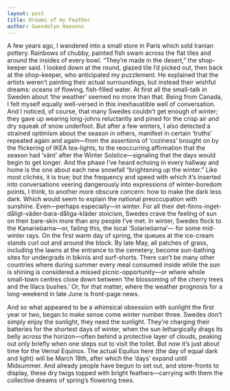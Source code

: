```yaml
---
layout: post
title: Dreams of my Feather
author: Gwendolyn Haevens
---
```

A few years ago, I wandered into a small store in Paris which sold Iranian pottery. Rainbows of chubby, painted fish swam across the flat tiles and around the insides of every bowl. “They’re made in the desert,” the shop-keeper said. I looked down at the round, glazed tile I’d picked out, then back at the shop-keeper, who anticipated my puzzlement. He explained that the artists weren’t painting their actual surroundings, but instead their wishful dreams: oceans of flowing, fish-filled water. 
At first all the small-talk in Sweden about ‘the weather’ seemed no more than that. Being from Canada, I felt myself equally well-versed in this inexhaustible well of conversation. And I noticed, of course, that many Swedes couldn’t get enough of winter; they gave up wearing long-johns reluctantly and pined for the crisp air and dry squeak of snow underfoot. But after a few winters, I also detected a strained optimism about the season in others, manifest in certain ‘truths’ repeated again and again—from the assertions of ‘coziness’ brought on by the flickering of IKEA tea-lights, to the reoccurring affirmation that the season had ‘vänt’ after the Winter Solstice—signaling that the days would begin to get longer. And the phase I’ve heard echoing in every hallway and home is the one about each new snowfall “brightening up the winter.” Like most clichés, it is true; but the frequency and speed with which it’s inserted into conversations veering dangerously into expressions of winter-boredom points, I think, to another more obscure concern: how to make the dark less dark.
Which would seem to explain the national preoccupation with sunshine. Even—perhaps especially—in winter. For all their det-finns-inget-dåligt-väder-bara-dåliga-kläder stoicism, Swedes crave the feeling of sun on their bare-skin more than any people I’ve met. In winter, Swedes flock to the Kanarieöarna—or, failing this, the local ‘Solarieöarna’— for some mid-winter rays. On the first warm day of spring, the queues at the ice-cream stands curl out and around the block. By late May, all patches of grass, including the lawns at the entrance to the cemetery, become sun-bathing sites for undergrads in bikinis and surf-shorts. There can’t be many other countries where during summer every meal consumed inside while the sun is shining is considered a missed picnic-opportunity—or where whole small-town centres close down between ‘the blossoming of the cherry trees and the lilacs bushes.’ Or, for that matter, where the weather prognosis for a long-weekend in late June is front-page news. 

And so what appeared to be a whimsical obsession with sunlight the first year or two, began to make sense come winter number three. Swedes don’t simply enjoy the sunlight, they need the sunlight. They’re charging their batteries for the shortest days of winter, when the sun lethargically drags its belly across the horizon—often behind a protective layer of clouds, peaking out only briefly when one steps out to visit the toilet.
But now it’s just about time for the Vernal Equinox. The actual Equilux here (the day of equal dark and light) will be March 18th, after which the ‘days’ expand until Midsummer. And already people have begun to set out, and store-fronts to display, these dry twigs topped with bright feathers—carrying with them the collective dreams of spring’s flowering trees.
